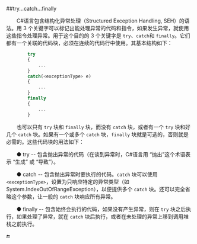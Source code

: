 ##try...catch...finally

&emsp;&emsp;C#语言包含结构化异常处理（Structured Exception Handling, SEH）的语法。用 3 个关键字可以标记出能处理异常的代码和指令，如果发生异常，就使用这些指令处理异常。用于这个目的的 3 个关键字是 `try`、`catch`和 `finally`。它们都有一个关联的代码块，必须在连续的代码行中使用。其基本结构如下：

```javascript
        try
        {
            ...
        }
        catch(<exceptionType> e)
        {
            ...
        }
        finally
        {
            ...
        }
```

&emsp;&emsp;也可以只有 `try` 块和 `finally` 块，而没有 `catch` 块，或者有一个 `try` 块和好几个 `catch` 块。如果有一个或多个 `catch` 块，`finally` 块就是可选的，否则就是必需的。这些代码块的用法如下：

&emsp;&emsp;● try -- 包含抛出异常的代码（在谈到异常时，C#语言用 “抛出”这个术语表示 “生成” 或 “导致”）。

&emsp;&emsp;● catch -- 包含抛出异常时要执行的代码。`catch` 块可以使用 `<exceptionType>`，设置为只响应特定的异常类型（如System.IndexOutOfRangeException），以便提供多个 `catch` 块。还可以完全省略这个参数，让一般的 `catch` 块响应所有异常。

&emsp;&emsp;● finally -- 包含始终会执行的代码，如果没有产生异常，则在 `try` 块之后执行，如果处理了异常，就在 `catch` 块后执行，或者在未处理的异常上移到调用堆栈之前执行。
















🔚